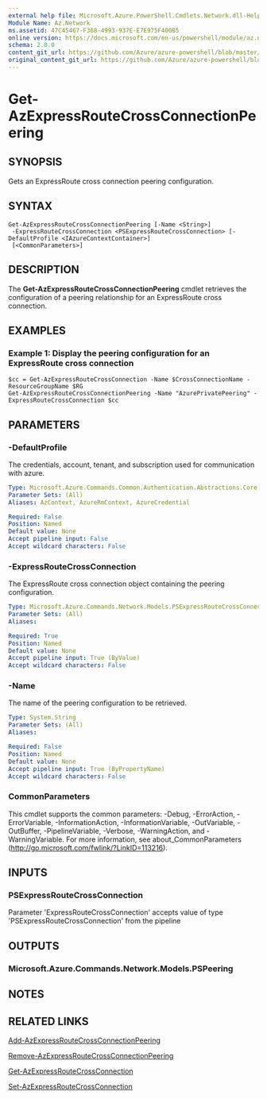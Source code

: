 ```yaml
---
external help file: Microsoft.Azure.PowerShell.Cmdlets.Network.dll-Help.xml
Module Name: Az.Network
ms.assetid: 47C45467-F368-4993-937E-E7E975F400B5
online version: https://docs.microsoft.com/en-us/powershell/module/az.network/get-azexpressroutecrossconnectionpeering
schema: 2.0.0
content_git_url: https://github.com/Azure/azure-powershell/blob/master/src/Network/Network/help/Get-AzExpressRouteCrossConnectionPeering.md
original_content_git_url: https://github.com/Azure/azure-powershell/blob/master/src/Network/Network/help/Get-AzExpressRouteCrossConnectionPeering.md
---
```


# Get-AzExpressRouteCrossConnectionPeering

## SYNOPSIS
Gets an ExpressRoute cross connection peering configuration.

## SYNTAX

```
Get-AzExpressRouteCrossConnectionPeering [-Name <String>]
 -ExpressRouteCrossConnection <PSExpressRouteCrossConnection> [-DefaultProfile <IAzureContextContainer>]
 [<CommonParameters>]
```

## DESCRIPTION
The **Get-AzExpressRouteCrossConnectionPeering** cmdlet retrieves the configuration of a peering
relationship for an ExpressRoute cross connection.

## EXAMPLES

### Example 1: Display the peering configuration for an ExpressRoute cross connection
```
$cc = Get-AzExpressRouteCrossConnection -Name $CrossConnectionName -ResourceGroupName $RG
Get-AzExpressRouteCrossConnectionPeering -Name "AzurePrivatePeering" -ExpressRouteCrossConnection $cc
```

## PARAMETERS

### -DefaultProfile
The credentials, account, tenant, and subscription used for communication with azure.

```yaml
Type: Microsoft.Azure.Commands.Common.Authentication.Abstractions.Core.IAzureContextContainer
Parameter Sets: (All)
Aliases: AzContext, AzureRmContext, AzureCredential

Required: False
Position: Named
Default value: None
Accept pipeline input: False
Accept wildcard characters: False
```

### -ExpressRouteCrossConnection
The ExpressRoute cross connection object containing the peering configuration.

```yaml
Type: Microsoft.Azure.Commands.Network.Models.PSExpressRouteCrossConnection
Parameter Sets: (All)
Aliases:

Required: True
Position: Named
Default value: None
Accept pipeline input: True (ByValue)
Accept wildcard characters: False
```

### -Name
The name of the peering configuration to be retrieved.

```yaml
Type: System.String
Parameter Sets: (All)
Aliases:

Required: False
Position: Named
Default value: None
Accept pipeline input: True (ByPropertyName)
Accept wildcard characters: False
```

### CommonParameters
This cmdlet supports the common parameters: -Debug, -ErrorAction, -ErrorVariable, -InformationAction, -InformationVariable, -OutVariable, -OutBuffer, -PipelineVariable, -Verbose, -WarningAction, and -WarningVariable. For more information, see about_CommonParameters (http://go.microsoft.com/fwlink/?LinkID=113216).

## INPUTS

### PSExpressRouteCrossConnection
Parameter 'ExpressRouteCrossConnection' accepts value of type 'PSExpressRouteCrossConnection' from the pipeline

## OUTPUTS

### Microsoft.Azure.Commands.Network.Models.PSPeering

## NOTES

## RELATED LINKS

[Add-AzExpressRouteCrossConnectionPeering](Add-AzExpressRouteCrossConnectionPeering.md)

[Remove-AzExpressRouteCrossConnectionPeering](Remove-AzExpressRouteCrossConnectionPeering.md)

[Get-AzExpressRouteCrossConnection](Get-AzExpressRouteCrossConnection.md)

[Set-AzExpressRouteCrossConnection](Set-AzExpressRouteCrossConnection.md)

